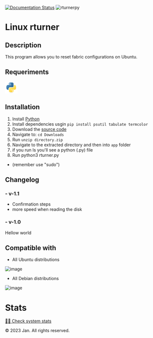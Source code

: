 
[![Documentation Status](https://readthedocs.org/projects/skarlotastro/badge/?version=latest)](https://skarlotastro.readthedocs.io/es/latest/?badge=latest) <img src="https://komarev.com/ghpvc/?username=rturnerpy&label=Profile%20views&color=0e75b6&style=flat" alt="rturnerpy" /> <a href="https://twitter.com/@rturnerpy" target="blank"><img src="https://img.shields.io/twitter/follow/?logo=twitter&style=for-the-badge" alt="" /></a>

# Linux rturner

## Description
This program allows you to reset fabric configurations on Ubuntu.

## Requeriments
<a href="https://www.python.org" target="_blank" rel="noreferrer"> <img src="https://raw.githubusercontent.com/devicons/devicon/master/icons/python/python-original.svg" alt="python" width="40" height="40"/> </a>

## Installation

1. Install [Python](https://www.python.org/)
2. Install dependencies usgin ```pip install psutil tabulate termcolor```
2. Download the [source code](https://github.com/rturnerpy/rturnerpy/archive/refs/heads/main.zip)
3. Navigate to: ```cd Downloads```
4. Run ```unzip directory.zip```
5. Navigate to the extracted directory and then into ```app``` folder
6. if you run ls you'll see a python (.py) file
7. Run python3 rturner.py
- (remember use "sudo")

## Changelog
### - v-1.1
- Confirmation steps
- more speed when reading the disk
### - v-1.0
Hellow world

## Compatible with
- All Ubuntu distributions

![image](https://i.ibb.co/98JY5Cz/Ubuntu-Transparent-PNG-1.png)

- All Debian distributions

![image](https://i.ibb.co/X8gZQpc/debian-logo-big-1-2.png)


# Stats
[👩‍💻 Check system stats](https://stats.uptimerobot.com/lMZ0kI1Y4w)

&copy; 2023 Jan. All rights reserved.
